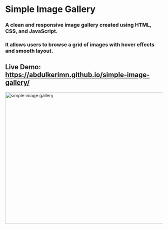 # Simple Image Gallery
### A clean and responsive image gallery created using HTML, CSS, and JavaScript. 
### It allows users to browse a grid of images with hover effects and smooth layout.

## Live Demo: https://abdulkerimn.github.io/simple-image-gallery/

<img width="945" height="420" alt="simple image gallery" src="https://github.com/user-attachments/assets/2830e5a5-982b-4a20-a60b-dfae40612fd4" />
